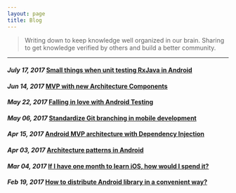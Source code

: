 ```yaml
---
layout: page
title: Blog
---
```


> Writing down to keep knowledge well organized in our brain. Sharing to get knowledge verified by others and build a better community.

---
#### *July 17, 2017* [Small things when unit testing RxJava in Android](https://blog.mindorks.com/small-things-when-unit-testing-rxjava-in-android-7f7c336ccabd)

#### *Jun 14, 2017* [MVP with new Architecture Components](https://blog.mindorks.com/android-mvp-with-new-architecture-components-7627b7cb8491)

#### *May 22, 2017* [Falling in love with Android Testing](https://blog.mindorks.com/falling-in-love-with-android-testing-dd11ffa6ac3e)

#### *May 06, 2017* [Standardize Git branching in mobile development](https://android.jlelse.eu/standardize-git-branching-in-mobile-development-7045423330db)

#### *Apr 15, 2017* [Android MVP architecture with Dependency Injection](https://android.jlelse.eu/android-mvp-architecture-with-dependency-injection-dee43fe47af0)

#### *Apr 03, 2017* [Architecture patterns in Android](https://android.jlelse.eu/architecture-patterns-in-android-abf99f2b6f70)

#### *Mar 04, 2017* [If I have one month to learn iOS, how would I spend it? ](https://android.jlelse.eu/if-i-have-one-month-to-learn-ios-how-would-i-spend-it-a5b2aba87cc2)

#### *Feb 19, 2017* [How to distribute Android library in a convenient way?](https://android.jlelse.eu/how-to-distribute-android-library-in-a-convenient-way-d43fb68304a7)
